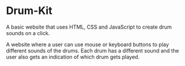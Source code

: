 # Drum-Kit

A basic website that uses HTML, CSS and JavaScript to create drum sounds on a click.

A website where a user can use mouse or keyboard buttons to play different sounds of the drums. Each drum has a different sound and the user also gets an indication of which drum gets played.
